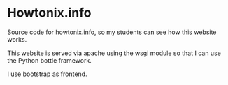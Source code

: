Howtonix.info
================

Source code for howtonix.info, so my students can see how this website works.

This website is served via apache using the wsgi module so that I can use the Python bottle framework. 

I use bootstrap as frontend.
